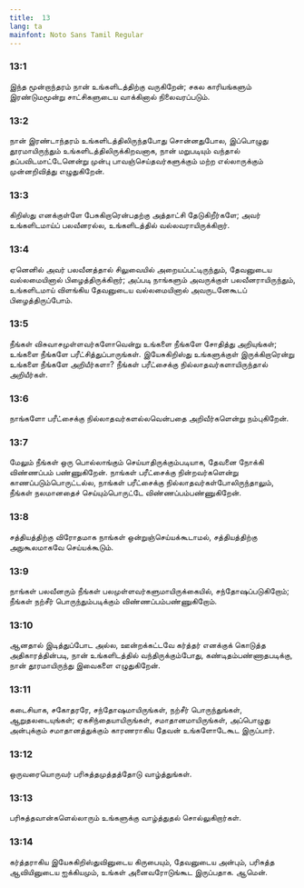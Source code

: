 ```yaml
---
title:  13
lang: ta
mainfont: Noto Sans Tamil Regular
---
```


###  13:1

இந்த மூன்றாந்தரம் நான் உங்களிடத்திற்கு வருகிறேன்; சகல காரியங்களும் இரண்டுமமூன்று சாட்சிகளுடைய வாக்கினால் நிலைவரப்படும்.

###  13:2

நான் இரண்டாந்தரம் உங்களிடத்திலிருந்தபோது சொன்னதுபோல, இப்பொழுது தூரமாயிருந்தும் உங்களிடத்திலிருக்கிறவனாக, நான் மறுபடியும் வந்தால் தப்பவிடமாட்டேனென்று முன்பு பாவஞ்செய்தவர்களுக்கும் மற்ற எல்லாருக்கும் முன்னறிவித்து எழுதுகிறேன்.

###  13:3

கிறிஸ்து எனக்குள்ளே பேசுகிறாரென்பதற்கு அத்தாட்சி தேடுகிறீர்களே; அவர் உங்களிடமாய்ப் பலவீனரல்ல, உங்களிடத்தில் வல்லவராயிருக்கிறார்.

###  13:4

ஏனெனில் அவர் பலவீனத்தால் சிலுவையில் அறையப்பட்டிருந்தும், தேவனுடைய வல்லமையினால் பிழைத்திருக்கிறார்; அப்படி நாங்களும் அவருக்குள் பலவீனராயிருந்தும், உங்களிடமாய் விளங்கிய தேவனுடைய வல்லமையினால் அவருடனேகூடப் பிழைத்திருப்போம்.

###  13:5

நீங்கள் விசுவாசமுள்ளவர்களோவென்று உங்களை நீங்களே சோதித்து அறியுங்கள்; உங்களை நீங்களே பரீட்சித்துப்பாருங்கள். இயேசுகிறிஸ்து உங்களுக்குள் இருக்கிறாரென்று உங்களை நீங்களே அறியீர்களா? நீங்கள் பரீட்சைக்கு நில்லாதவர்களாயிருந்தால் அறியீர்கள்.

###  13:6

நாங்களோ பரீட்சைக்கு நில்லாதவர்களல்லவென்பதை அறிவீர்களென்று நம்புகிறேன்.

###  13:7

மேலும் நீங்கள் ஒரு பொல்லாங்கும் செய்யாதிருக்கும்படியாக, தேவனை நோக்கி விண்ணப்பம் பண்ணுகிறேன். நாங்கள் பரீட்சைக்கு நின்றவர்களென்று காணப்படும்பொருட்டல்ல, நாங்கள் பரீட்சைக்கு நில்லாதவர்கள்போலிருந்தாலும், நீங்கள் நலமானதைச் செய்யும்பொருட்டே விண்ணப்பம்பண்ணுகிறேன்.

###  13:8

சத்தியத்திற்கு விரோதமாக நாங்கள் ஒன்றுஞ்செய்யக்கூடாமல், சத்தியத்திற்கு அநுகூலமாகவே செய்யக்கூடும்.

###  13:9

நாங்கள் பலவீனரும் நீங்கள் பலமுள்ளவர்களுமாயிருக்கையில், சந்தோஷப்படுகிறோம்; நீங்கள் நற்சீர் பொருந்தும்படிக்கும் விண்ணப்பம்பண்ணுகிறோம்.

###  13:10

ஆனதால் இடித்துப்போட அல்ல, ஊன்றக்கட்டவே கர்த்தர் எனக்குக் கொடுத்த அதிகாரத்தின்படி, நான் உங்களிடத்தில் வந்திருக்கும்போது, கண்டிதம்பண்ணாதபடிக்கு, நான் தூரமாயிருந்து இவைகளை எழுதுகிறேன்.

###  13:11

கடைசியாக, சகோதரரே, சந்தோஷமாயிருங்கள், நற்சீர் பொருந்துங்கள், ஆறுதலடையுங்கள்; ஏகசிந்தையாயிருங்கள், சமாதானமாயிருங்கள், அப்பொழுது அன்புக்கும் சமாதானத்துக்கும் காரணராகிய தேவன் உங்களோடேகூட இருப்பார்.

###  13:12

ஒருவரையொருவர் பரிசுத்தமுத்தத்தோடு வாழ்த்துங்கள்.

###  13:13

பரிசுத்தவான்களெல்லாரும் உங்களுக்கு வாழ்த்துதல் சொல்லுகிறார்கள்.

###  13:14

கர்த்தராகிய இயேசுகிறிஸ்துவினுடைய கிருபையும், தேவனுடைய அன்பும், பரிசுத்த ஆவியினுடைய ஐக்கியமும், உங்கள் அனைவரோடுங்கூட இருப்பதாக. ஆமென்.

